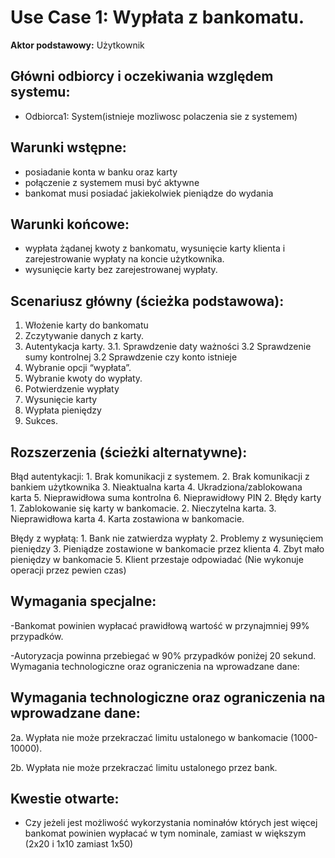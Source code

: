 Use Case 1: Wypłata z bankomatu.
=====================

**Aktor podstawowy:** Użytkownik


Główni odbiorcy i oczekiwania względem systemu:
-----------------------------------------------

- Odbiorca1: System(istnieje mozliwosc polaczenia sie z systemem) 

Warunki wstępne:
----------------

-	posiadanie konta w banku oraz karty
-	połączenie z systemem musi być aktywne
-	bankomat musi posiadać jakiekolwiek pieniądze do wydania


Warunki końcowe:
----------------

-	wypłata żądanej kwoty z bankomatu, wysunięcie karty klienta i zarejestrowanie wypłaty     na koncie użytkownika.
-	wysunięcie karty bez zarejestrowanej wypłaty.


Scenariusz główny (ścieżka podstawowa):
---------------------------------------

  1.	Włożenie karty do bankomatu
  2.	Zczytywanie danych z karty.
  3.	Autentykacja karty.
    3.1. Sprawdzenie daty ważności
    3.2 Sprawdzenie sumy kontrolnej
    3.2 Sprawdzenie czy konto istnieje
  4.	Wybranie opcji “wypłata”.
  5.	Wybranie kwoty do wypłaty.
  6.	Potwierdzenie wypłaty
  7.	Wysunięcie karty
  8.	Wypłata pieniędzy
  9.	Sukces.


Rozszerzenia (ścieżki alternatywne):
------------------------------------

 Błąd autentykacji:
    1.	Brak komunikacji z systemem.
    2.	Brak komunikacji z bankiem użytkownika
    3.	Nieaktualna karta
    4.	Ukradziona/zablokowana karta
    5.	Nieprawidłowa suma kontrolna
    6.	Nieprawidłowy PIN
    2. Błędy karty
    1.	Zablokowanie się karty w bankomacie.
    2.	Nieczytelna karta.
    3.	Nieprawidłowa karta
    4.	Karta zostawiona w bankomacie.



  Błędy z wypłatą:
    1.	Bank nie zatwierdza wypłaty
    2.	Problemy z wysunięciem pieniędzy
    3.	Pieniądze zostawione w bankomacie przez klienta
    4.	Zbyt mało pieniędzy w bankomacie
    5.	Klient przestaje odpowiadać (Nie wykonuje operacji przez pewien czas)


Wymagania specjalne:
--------------------

  -Bankomat powinien wypłacać prawidłową wartość w przynajmniej 99% przypadków.
  
  -Autoryzacja powinna przebiegać w 90% przypadków poniżej 20 sekund.
  Wymagania technologiczne oraz ograniczenia na wprowadzane dane:
  


Wymagania technologiczne oraz ograniczenia na wprowadzane dane:
---------------------------------------------------------------

 2a. Wypłata nie może przekraczać limitu ustalonego w bankomacie (1000-10000).
  

 2b. Wypłata nie może przekraczać limitu ustalonego przez bank.


Kwestie otwarte:
----------------

  - Czy jeżeli jest możliwość wykorzystania nominałów których jest więcej bankomat powinien wypłacać w tym nominale, zamiast w większym (2x20 i 1x10 zamiast 1x50)

